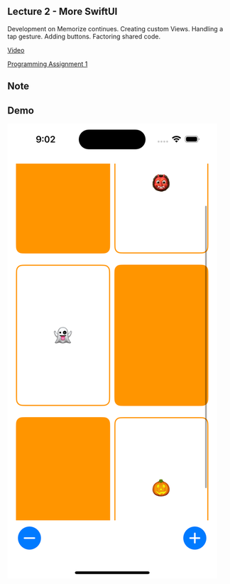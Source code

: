 ## Lecture 2 -  More SwiftUI

Development on Memorize continues.  Creating custom Views.  Handling a tap gesture.  Adding buttons.  Factoring shared code.

[Video](https://www.youtube.com/watch?v=sXiD-2XrkKQ)

[Programming Assignment 1](https://cs193p.sites.stanford.edu/sites/g/files/sbiybj16636/files/media/file/a1_0.pdf)

## Note

## Demo
![Lecture 2 Demo](Lecture_2.png "Lecture 2")